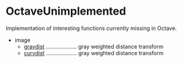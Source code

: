 # OctaveUnimplemented
Implementation of interesting functions currently missing in Octave.

- image
  - [graydist](https://github.com/shsajjadi/OctaveUnimplemented/wiki/graydist) .................... gray weighted distance transform
  - [curvdist](https://github.com/shsajjadi/OctaveUnimplemented/wiki/curvdist) .................... gray weighted distance transform
